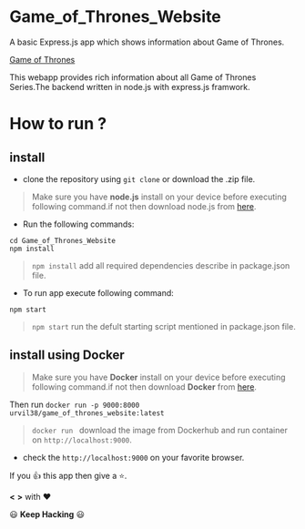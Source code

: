 # Game_of_Thrones_Website
A basic Express.js app which shows information about Game of Thrones.

[Game of Thrones](public/images/readme.png)

This webapp provides rich information about all Game of Thrones Series.The backend written in node.js with express.js framwork.

# How to run ?

## install
- clone the repository using ```git clone``` or download the .zip file.

> Make sure you have **node.js** install on your device before executing following command.if not then download node.js from [here](https://nodejs.org/en/).

 - Run the following commands:
```
cd Game_of_Thrones_Website
npm install
```
> ```npm install``` add all required dependencies describe in package.json file.

- To run app execute following command:
```
npm start
```
> ```npm start``` run the defult starting script mentioned in package.json file.

## install using Docker

> Make sure you have **Docker** install on your device before executing following command.if not then download **Docker** from [here](https://www.docker.com/get-docker).

Then run
```docker run -p 9000:8000 urvil38/game_of_thrones_website:latest```
> ```docker run ``` download the image from Dockerhub and run container on ```http://localhost:9000```.

- check the ```http://localhost:9000``` on your favorite browser.

If you :+1: this app then give a :star:.

**<** **>** with :heart:  

 :smiley: **Keep Hacking** :smiley: 
